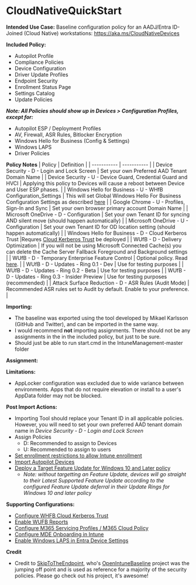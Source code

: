# CloudNativeQuickStart

**Intended Use Case:** Baseline configuration policy for an AADJ/Entra ID-Joined (Cloud Native) workstations: https://aka.ms/CloudNativeDevices

**Included Policy:**
- Autopilot Profile
- Compliance Policies
- Device Configuration
- Driver Update Profiles
- Endpoint Security
- Enrollment Status Page
- Settings Catalog
- Update Policies

_**Note: All Policies should show up in Devices > Configuration Profiles, except for:**_
  - Autopilot ESP / Deployment Profiles
  -	AV, Firewall, ASR Rules, Bitlocker Encryption
  - Windows Hello for Business (Config & Settings)
  - Windows LAPS
  - Driver Policies

**Policy Notes**
| Policy      | Definition |
| ----------- | ----------- |
| Device Security - D - Login and Lock Screen      | Set your own Preferred AAD Tenant Domain Name       |
| Device Security - U - Device Guard, Credential Guard and HVCI   | Applying this policy to Devices will cause a reboot between Device and User ESP phases.        |
| Windows Hello for Business - U - WHfB Configuration_Settings | This will set Global Windows  Hello For Business Configuration Settings as described [here](https://learn.microsoft.com/en-us/mem/intune/protect/windows-hello) |
| Google Chrome - U - Profiles, Sign-In and Sync | Set your own browser primary account Domain Name |
| Microsoft OneDrive - D - Configuration | Set your own Tenant ID for syncing AND silent move (should happen automatically) |
| Microsoft OneDrive - U - Configuration | Set your own Tenant ID for OD location setting (should happen automatically) |
| Windows Hello for Business - D - Cloud Kerberos Trust |Requres [Cloud Kerberos Trust](https://learn.microsoft.com/en-us/windows/security/identity-protection/hello-for-business/deploy/hybrid-cloud-kerberos-trust) be deployed |
| WUfB - D - Delivery Optimization | If you will not be using Microsoft Connected Cache(s) you can delete the Cache Server Fallback Foreground and Background settings |
| WUfB - D - Temporary Enterprise Feature Control | Optional policy. Read [here](https://learn.microsoft.com/en-us/windows/whats-new/temporary-enterprise-feature-control). |
| WUfB - D - Updates - Ring 0.1 - Dev | Use for testing purposes |
| WUfB - D - Updates - Ring 0.2 - Beta | Use for testing purposes |
| WUfB - D - Updates - Ring 0.3 - Insider Preview | Use for testing purposes (recommended) |
| Attack Surface Reduction - D - ASR Rules (Audit Mode) | Recommended ASR rules set to Audit by default. Enable to your preference.  |

**Importing:**
- The baseline was exported using the tool developed by Mikael Karlsson (GitHub and Twitter), and can be imported in the same way.
- I would recommend **not** importing assignments. There should not be any assignments in the in the included policy, but just to be sure. 
- Should just be able to run start.cmd in the IntuneManagement-master folder

**Assignment:**


**Limitations:** 
-	AppLocker configuration was excluded due to wide variance between environments. Apps that do not require elevation or install to a user's AppData folder may not be blocked.

**Post Import Actions:**
-	Importing Tool should replace your Tenant ID in all applicable policies. However, you will need to set your own preferred AAD tenant domain name in _Device Security - D - Login and Lock Screen_
-	Assign Policies
    -	D: Recommended to assign to Devices
    - U: Recommended to assign to users
-	[Set enrollment restrictions to allow Intune enrollment](https://learn.microsoft.com/en-us/mem/intune/enrollment/enrollment-restrictions-set)
-	[Import Autopilot Devices](https://learn.microsoft.com/en-us/autopilot/add-devices)
-	[Deploy a Target Feature Update for Windows 10 and Later policy](https://learn.microsoft.com/en-us/mem/intune/protect/windows-10-feature-updates)
    -	_Note: without targetting an Feature Update, devices will go straight to their Latest Supported Feature Update according to the configured Feature Update deferral in their Update Rings for Windows 10 and later policy_ 

**Supporting Configurations:**
- [Configure WHFB Cloud Kerberos Trust](https://learn.microsoft.com/en-us/windows/security/identity-protection/hello-for-business/deploy/hybrid-cloud-kerberos-trust)
- [Enable WUFB Reports](https://learn.microsoft.com/en-us/windows/deployment/update/wufb-reports-enable)
- [Configure M365 Servicing Profiles / M365 Cloud Policy](https://learn.microsoft.com/en-gb/deployoffice/admincenter/servicing-profile)
- [Configure MDE Onboarding in Intune](https://learn.microsoft.com/en-us/mem/intune/protect/advanced-threat-protection-configure)
- [Enable Windows LAPS in Entra Device Settings](https://learn.microsoft.com/en-us/windows-server/identity/laps/laps-scenarios-azure-active-directory)

**Credit**
- Credit to [SkipToTheEndpoint](https://github.com/SkipToTheEndpoint), who's [OpenIntuneBaseline](https://github.com/SkipToTheEndpoint/OpenIntuneBaseline?tab=readme-ov-file) project was the jumping off point and is used as reference for a majority of the security policies. Please go check out his project, it's awesome!


